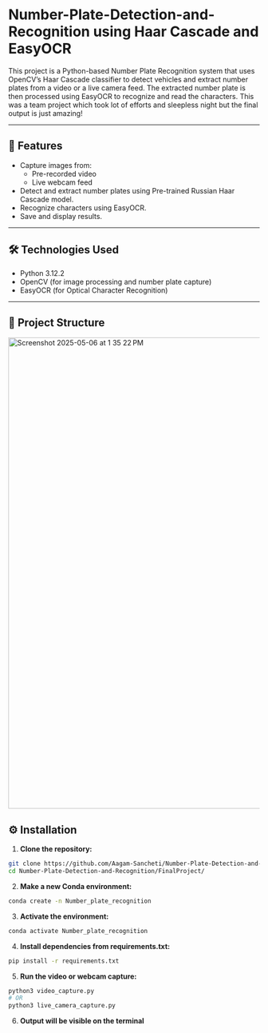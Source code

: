 # Number-Plate-Detection-and-Recognition using Haar Cascade and EasyOCR

This project is a Python-based Number Plate Recognition system that uses OpenCV’s Haar Cascade classifier to detect vehicles and extract number plates from a video or a live camera feed. The extracted number plate is then processed using EasyOCR to recognize and read the characters.
This was a team project which took lot of efforts and sleepless night but the final output is just amazing!

---

## 🚀 Features

- Capture images from:
  - Pre-recorded video
  - Live webcam feed
- Detect and extract number plates using Pre-trained Russian Haar Cascade model.
- Recognize characters using EasyOCR.
- Save and display results.

---

## 🛠 Technologies Used

- Python 3.12.2
- OpenCV (for image processing and number plate capture)
- EasyOCR (for Optical Character Recognition)

---

## 📁 Project Structure

<img width="943" alt="Screenshot 2025-05-06 at 1 35 22 PM" src="https://github.com/user-attachments/assets/34d488ac-f93c-4abd-80a4-36eb2d1d411b" />

## ⚙️ Installation

1. **Clone the repository:**

```bash
git clone https://github.com/Aagam-Sancheti/Number-Plate-Detection-and-Recognition.git
cd Number-Plate-Detection-and-Recognition/FinalProject/
```

2. **Make a new Conda environment:**

```bash
conda create -n Number_plate_recognition
```

3. **Activate the environment:**

```bash
conda activate Number_plate_recognition
```

4. **Install dependencies from requirements.txt:**

```bash
pip install -r requirements.txt
```
5. **Run the video or webcam capture:**

```bash
python3 video_capture.py
# OR
python3 live_camera_capture.py
```

6. **Output will be visible on the terminal**
   
